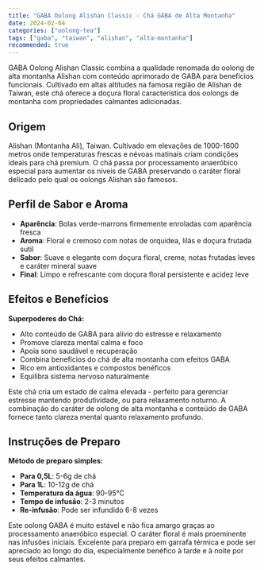 ```yaml
---
title: "GABA Oolong Alishan Classic - Chá GABA de Alta Montanha"
date: 2024-02-04
categories: ["oolong-tea"]
tags: ["gaba", "taiwan", "alishan", "alta-montanha"]
recommended: true
---
```


GABA Oolong Alishan Classic combina a qualidade renomada do oolong de alta montanha Alishan com conteúdo aprimorado de GABA para benefícios funcionais. Cultivado em altas altitudes na famosa região de Alishan de Taiwan, este chá oferece a doçura floral característica dos oolongs de montanha com propriedades calmantes adicionadas.

## Origem

Alishan (Montanha Ali), Taiwan. Cultivado em elevações de 1000-1600 metros onde temperaturas frescas e névoas matinais criam condições ideais para chá premium. O chá passa por processamento anaeróbico especial para aumentar os níveis de GABA preservando o caráter floral delicado pelo qual os oolongs Alishan são famosos.

## Perfil de Sabor e Aroma

- **Aparência**: Bolas verde-marrons firmemente enroladas com aparência fresca
- **Aroma**: Floral e cremoso com notas de orquídea, lilás e doçura frutada sutil
- **Sabor**: Suave e elegante com doçura floral, creme, notas frutadas leves e caráter mineral suave
- **Final**: Limpo e refrescante com doçura floral persistente e acidez leve

## Efeitos e Benefícios

**Superpoderes do Chá:**
- Alto conteúdo de GABA para alívio do estresse e relaxamento
- Promove clareza mental calma e foco
- Apoia sono saudável e recuperação
- Combina benefícios do chá de alta montanha com efeitos GABA
- Rico em antioxidantes e compostos benéficos
- Equilibra sistema nervoso naturalmente

Este chá cria um estado de calma elevada - perfeito para gerenciar estresse mantendo produtividade, ou para relaxamento noturno. A combinação do caráter de oolong de alta montanha e conteúdo de GABA fornece tanto clareza mental quanto relaxamento profundo.

## Instruções de Preparo

**Método de preparo simples:**
- **Para 0,5L**: 5-6g de chá
- **Para 1L**: 10-12g de chá
- **Temperatura da água**: 90-95°C
- **Tempo de infusão**: 2-3 minutos
- **Re-infusão**: Pode ser infundido 6-8 vezes

Este oolong GABA é muito estável e não fica amargo graças ao processamento anaeróbico especial. O caráter floral é mais proeminente nas infusões iniciais. Excelente para preparo em garrafa térmica e pode ser apreciado ao longo do dia, especialmente benéfico à tarde e à noite por seus efeitos calmantes.

